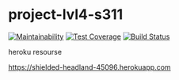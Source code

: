 # project-lvl4-s311

[![Maintainability](https://api.codeclimate.com/v1/badges/50fc0050e0747320ff01/maintainability)](https://codeclimate.com/github/mixassio/project-lvl4-s311/maintainability)
[![Test Coverage](https://api.codeclimate.com/v1/badges/50fc0050e0747320ff01/test_coverage)](https://codeclimate.com/github/mixassio/project-lvl4-s311/test_coverage)
[![Build Status](https://travis-ci.org/mixassio/project-lvl4-s311.svg?branch=master)](https://travis-ci.org/mixassio/project-lvl4-s311)


heroku resourse

https://shielded-headland-45096.herokuapp.com
